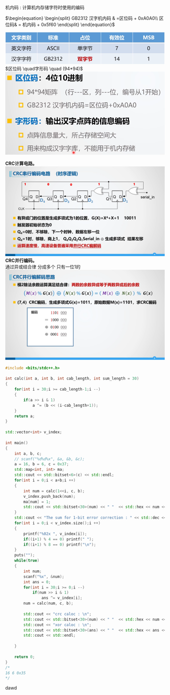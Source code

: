 机内码 : 计算机内存储字符时使用的编码<br>


$\begin{equation} 
\begin{split}
GB2312 汉字机内码 & =区位码 + 0xA0A0\\
		     区位码& = 机内码 + 0x5f60
\end{split}
\end{equation}$

![](../photo/Pasted%20image%2020240729172951.png)
  $区位码 \quad字形码 \quad (94*94)$
![](../photo/Pasted%20image%2020240729174823.png)

**CRC计算电路。**
![](../photo/Pasted%20image%2020240803104748.png)
**CRC并行编码。**<br>
通过异或结合律 分成多个 只有一位1的
![](../photo/Pasted%20image%2020240803105258.png)


```cpp file:"Tabling for crc parallel computing"
#include <bits/stdc++.h>

int calc(int a, int b, int cab_length, int sum_length = 30)
{
	for(int i = 30;i >= cab_length-1;i --)
	{
		if(a >> i & 1)
			a ^= (b << (i-cab_length+1));
	}
	return a;
}

std::vector<int> v_index;

int main()
{
	int a, b, c;
	// scanf("%d%d%x", &a, &b, &c);
	a = 16, b = 6, c = 0x37;
	std::map<int, int> ma;
	std::cout << std::bitset<6>(c) << std::endl;
	for(int i = 0;i < a+b;i ++)
	{
		int num = calc(1<<i, c, b);
		v_index.push_back(num);
		ma[num] = 1;	
		std::cout << std::bitset<30>(num) << " "  << std::hex << num << std::endl;
	}
	std::cout << "The sum for 1-bit error correction : " << std::dec << ma.size() << "\n";
	for(int i = 0;i < v_index.size();i ++)
	{
		printf("%02x ", v_index[i]);
		if((i+1) % 4 == 0) printf(" ");
		if((i+1) % 8 == 0) printf("\n");
	}
	puts("");
	while(true)
	{
		int num; 
		scanf("%x", &num);
		int ans = 0;
		for(int i = 30;i >= 0;i --)
			if(num >> i & 1)
				ans ^= v_index[i];
		num = calc(num, c, b);

		std::cout << "crc caloc : \n";
		std::cout << std::bitset<30>(num) << " "  << std::hex << num << std::endl;
		std::cout << "xor caloc : \n";
		std::cout << std::bitset<30>(ans) << " "  << std::hex << ans << std::endl;
		std::cout << std::endl;
	
	}
	
	return 0;
}
/*
16 6 0x35
*/
```

dawd